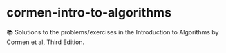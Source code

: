 # cormen-intro-to-algorithms
📚 Solutions to the problems/exercises in the Introduction to Algorithms by Cormen et al, Third Edition. 
